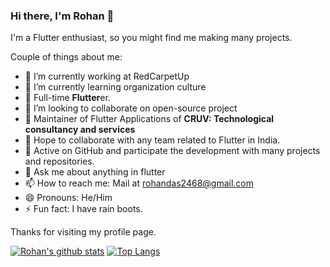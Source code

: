 ### Hi there, I'm Rohan 👋

I'm a Flutter enthusiast, so you might find me making many projects.

Couple of things about me:

- 🔭 I’m currently working at RedCarpetUp
- 🏅 I’m currently learning organization culture
- 🌱 Full-time **Flutter**er.
- 👯 I’m looking to collaborate on open-source project
- 🤝 Maintainer of Flutter Applications of **CRUV: Technological consultancy and services**
- 😬 Hope to collaborate with any team related to Flutter in India.
- 🚀 Active on GitHub and participate the development with many projects and repositories.
- 💬 Ask me about anything in flutter
- 📫 How to reach me: Mail at rohandas2468@gmail.com
- 😄 Pronouns: He/Him
- ⚡  Fun fact: I have rain boots.

Thanks for visiting my profile page.

[![Rohan's github stats](https://github-readme-stats.vercel.app/api?username=sadrohan&show_icons=true&count_private=true)](https://github.com/sadrohan)
[![Top Langs](https://github-readme-stats.vercel.app/api/top-langs/?username=sadrohan&layout=compact)](https://github.com/sadrohan)

